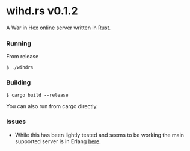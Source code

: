 # wihd.rs v0.1.2

A War in Hex online server written in Rust.

### Running

From release

```
$ ./wihdrs
```

### Building

```
$ cargo build --release
```

You can also run from cargo directly.

### Issues

* While this has been lightly tested and seems to be working the main supported server is in Erlang [here](https://github.com/wolfmankurd/WIHD). 


